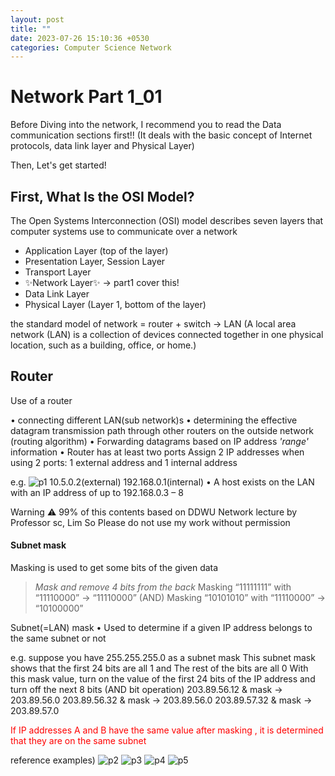 ```yaml
---
layout: post
title: ""
date: 2023-07-26 15:10:36 +0530
categories: Computer Science Network
---
```


# Network Part 1_01

Before Diving into the network, I recommend you to read the Data communication sections first!!
(It deals with the basic concept of Internet protocols, data link layer and Physical Layer)

Then, Let's get started!

## First, What Is the OSI Model?

The Open Systems Interconnection (OSI) model describes seven layers that computer systems use to communicate over a network

-   Application Layer (top of the layer)
-   Presentation Layer, Session Layer
-   Transport Layer
-   ✨Network Layer✨ -> part1 cover this!
-   Data Link Layer
-   Physical Layer (Layer 1, bottom of the layer)

the standard model of network
= router + switch -> LAN (A local area network (LAN) is a collection of devices connected together in one physical location, such as a building, office, or home.)

## Router

Use of a router

• connecting different LAN(sub network)s
• determining the effective datagram transmission path through other routers on the outside network (routing algorithm)
• Forwarding datagrams based on IP address _'range'_ information
• Router has at least two ports
Assign 2 IP addresses when using 2 ports: 1 external address and 1 internal address

e.g.
![p1](/assets/01/p1)
10.5.0.2(external) 192.168.0.1(internal)
• A host exists on the LAN with an IP address of up to 192.168.0.3 – 8

Warning ⚠
99% of this contents based on DDWU Network lecture by Professor sc, Lim
So Please do not use my work without permission

#### Subnet mask

Masking is used to get some bits of the given data

> _Mask and remove 4 bits from the back_
> Masking “11111111” with “11110000” -> “11110000” (AND)
> Masking “10101010” with “11110000” -> “10100000”

Subnet(=LAN) mask
• Used to determine if a given IP address belongs to the same subnet or not

e.g. suppose you have 255.255.255.0 as a subnet mask
This subnet mask shows that the first 24 bits are all 1 and The rest of the bits are all 0
With this mask value, turn on the value of the first 24 bits of the IP address and turn off the next 8 bits (AND bit operation)
203.89.56.12 & mask -> 203.89.56.0
203.89.56.32 & mask -> 203.89.56.0
203.89.57.32 & mask -> 203.89.57.0

<font color="red">If IP addresses A and B have the same value after masking , it is determined that they are on the same subnet</font>

reference examples)
![p2](/assets/01/p2)
![p3](/assets/01/p3)
![p4](/assets/01/p4)
![p5](/assets/01/p5)
